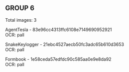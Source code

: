 ## GROUP 6
Total images: 3  

AgentTesla - 83e96cc4313ffc6108e7149690952921  
OCR: pall  

SnakeKeylogger - 21ebc4527aecb50fc3adc65b610d3653  
OCR: pall  

Formbook - 1e58ceda57edfdc90c585aa0e9e8da92  
OCR: pall  

